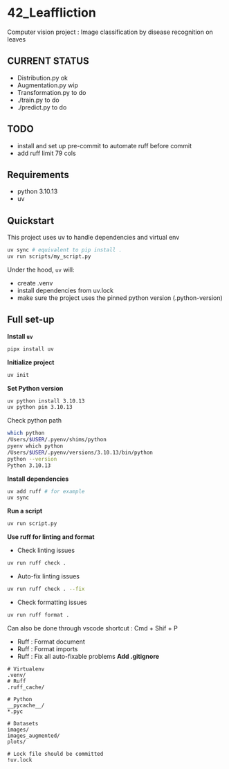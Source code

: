 # 42_Leaffliction
Computer vision project : Image classification by disease recognition on leaves

## CURRENT STATUS
- Distribution.py ok
- Augmentation.py wip
- Transformation.py to do
- ./train.py to do
- ./predict.py to do

## TODO
- install and set up pre-commit to automate ruff before commit
- add ruff limit 79 cols

## Requirements
- python 3.10.13
- uv
## Quickstart
This project uses uv to handle dependencies and virtual env
```bash
uv sync # equivalent to pip install .
uv run scripts/my_script.py
```
Under the hood, `uv` will:
- create .venv
- install dependencies from uv.lock
- make sure the project uses the pinned python version (.python-version)
## Full set-up
**Install `uv`**
```bash
pipx install uv
```
**Initialize project**
```bash
uv init
```
**Set Python version**
```bash
uv python install 3.10.13
uv python pin 3.10.13
```
Check python path
```bash
which python
/Users/$USER/.pyenv/shims/python
pyenv which python
/Users/$USER/.pyenv/versions/3.10.13/bin/python
python --version
Python 3.10.13
```
**Install dependencies**
```bash
uv add ruff # for example
uv sync
```
**Run a script**
```bash
uv run script.py
```
**Use ruff for linting and format**
- Check linting issues
```bash
uv run ruff check .
```
- Auto-fix linting issues
```bash
uv run ruff check . --fix
```
- Check formatting issues
```bash
uv run ruff format .
```
Can also be done through vscode shortcut : Cmd + Shif + P
- Ruff : Format document
- Ruff : Format imports
- Ruff : Fix all auto-fixable problems
**Add .gitignore**  
```gitignore
# Virtualenv
.venv/
# Ruff
.ruff_cache/

# Python
__pycache__/
*.pyc

# Datasets
images/
images_augmented/
plots/

# Lock file should be committed
!uv.lock
```

